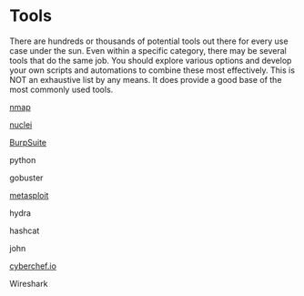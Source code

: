 # Tools

There are hundreds or thousands of potential tools out there for every use case under the sun. Even within a specific category, there may be several tools that do the same job. You should explore various options and develop your own scripts and automations to combine these most effectively.
This is NOT an exhaustive list by any means. It does provide a good base of the most commonly used tools.

[nmap](https://www.youtube.com/watch?v=4t4kBkMsDbQ&t=852s)

[nuclei](https://www.youtube.com/watch?v=b5qMyQvL1ZA)

[BurpSuite](https://www.youtube.com/watch?v=YCCrVtvAu2I)

python

gobuster

[metasploit](https://www.youtube.com/watch?v=ES2P2hWuzDo)

hydra

hashcat

john

[cyberchef.io](https://cyberchef.io)

Wireshark
